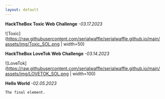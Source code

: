 ```yaml
---
layout: default
---
```


**HackTheBox Toxic Web Challenge**  *-03.17.2023*

![Toxic](https://raw.githubusercontent.com/serialwaffle/serialwaffle.github.io/main/assets/img/Toxic_SOL.png | width=50)

**HackTheBox LoveTok Web Challenge**  *-03.14.2023*

![LoveTok](https://raw.githubusercontent.com/serialwaffle/serialwaffle.github.io/main/assets/img/LOVETOK_SOL.png | width=100)



**Hello World**  *-02.05.2023*


```
The final element.
```

